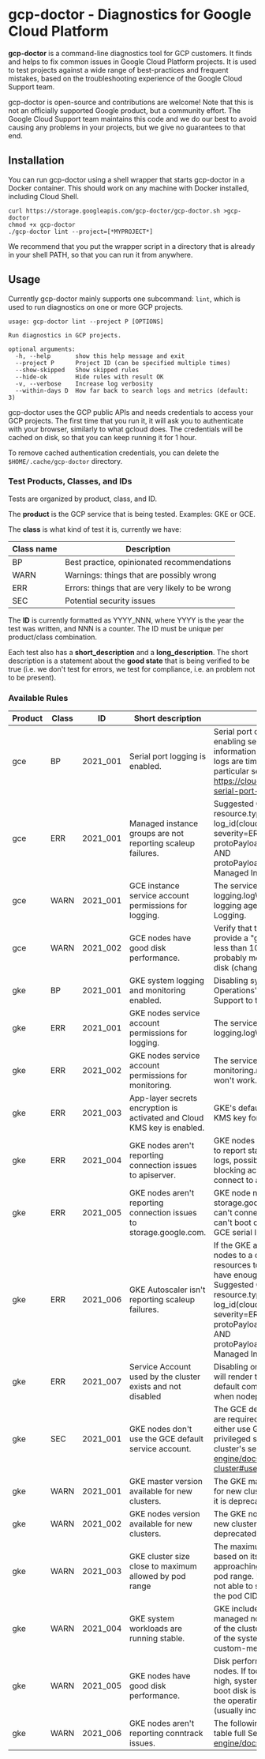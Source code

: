 # gcp-doctor - Diagnostics for Google Cloud Platform

**gcp-doctor** is a command-line diagnostics tool for GCP customers. It finds
and helps to fix common issues in Google Cloud Platform projects. It is used to
test projects against a wide range of best-practices and frequent mistakes,
based on the troubleshooting experience of the Google Cloud Support team.

gcp-doctor is open-source and contributions are welcome! Note that this is not
an officially supported Google product, but a community effort. The Google Cloud
Support team maintains this code and we do our best to avoid causing any
problems in your projects, but we give no guarantees to that end.

## Installation

You can run gcp-doctor using a shell wrapper that starts gcp-doctor in a Docker
container. This should work on any machine with Docker installed, including
Cloud Shell.

```
curl https://storage.googleapis.com/gcp-doctor/gcp-doctor.sh >gcp-doctor
chmod +x gcp-doctor
./gcp-doctor lint --project=[*MYPROJECT*]
```

We recommend that you put the wrapper script in a directory that is already in
your shell PATH, so that you can run it from anywhere.

## Usage

Currently gcp-doctor mainly supports one subcommand: `lint`, which is used
to run diagnostics on one or more GCP projects.

```
usage: gcp-doctor lint --project P [OPTIONS]

Run diagnostics in GCP projects.

optional arguments:
  -h, --help       show this help message and exit
  --project P      Project ID (can be specified multiple times)
  --show-skipped   Show skipped rules
  --hide-ok        Hide rules with result OK
  -v, --verbose    Increase log verbosity
  --within-days D  How far back to search logs and metrics (default: 3)
```

gcp-doctor uses the GCP public APIs and needs credentials to access your GCP
projects. The first time that you run it, it will ask you to authenticate with
your browser, similarly to what gcloud does. The credentials will be cached on
disk, so that you can keep running it for 1 hour.

To remove cached authentication credentials, you can delete the
`$HOME/.cache/gcp-doctor` directory.

### Test Products, Classes, and IDs

Tests are organized by product, class, and ID.

The **product** is the GCP service that is being tested. Examples: GKE or GCE.

The **class** is what kind of test it is, currently we have:

Class name | Description
---------- | -----------------------------------------------
BP         | Best practice, opinionated recommendations
WARN       | Warnings: things that are possibly wrong
ERR        | Errors: things that are very likely to be wrong
SEC        | Potential security issues

The **ID** is currently formatted as YYYY_NNN, where YYYY is the year the test
was written, and NNN is a counter. The ID must be unique per product/class
combination.

Each test also has a **short_description** and a **long_description**. The short
description is a statement about the **good state** that is being verified to be
true (i.e. we don't test for errors, we test for compliance, i.e. an problem not
to be present).

### Available Rules

Product | Class | ID       | Short description                                            | Long description
------- | ----- | -------- | ------------------------------------------------------------ | --------------------
gce     | BP    | 2021_001 | Serial port logging is enabled.                              | Serial port output can be often useful for troubleshooting, and enabling serial logging makes sure that you don't lose the information when the VM is restarted. Additionally, serial port logs are timestamped, which is useful to determine when a particular serial output line was printed.  Reference:   https://cloud.google.com/compute/docs/instances/viewing-serial-port-output
gce     | ERR   | 2021_001 | Managed instance groups are not reporting scaleup failures.  | Suggested Cloud Logging query: resource.type="gce_instance" AND log_id(cloudaudit.googleapis.com/activity) AND severity=ERROR AND protoPayload.methodName="v1.compute.instances.insert" AND protoPayload.requestMetadata.callerSuppliedUserAgent="GCE Managed Instance Group"
gce     | WARN  | 2021_001 | GCE instance service account permissions for logging.        | The service account used by GCE instance should have the logging.logWriter permission, otherwise, if you install the logging agent, it won't be able to send the logs to Cloud Logging.
gce     | WARN  | 2021_002 | GCE nodes have good disk performance.                        | Verify that the persistent disks used by the GCE instances provide a "good" performance, where good is defined to be less than 100ms IO queue time. If it's more than that, it probably means that the instance would benefit from a faster disk (changing the type or making it larger).
gke     | BP    | 2021_001 | GKE system logging and monitoring enabled.                   | Disabling system logging and monitoring (aka "GKE Cloud Operations") severly impacts the ability of Google Cloud Support to troubleshoot any issues that you might have.
gke     | ERR   | 2021_001 | GKE nodes service account permissions for logging.           | The service account used by GKE nodes should have the logging.logWriter role, otherwise ingestion of logs won't work.
gke     | ERR   | 2021_002 | GKE nodes service account permissions for monitoring.        | The service account used by GKE nodes should have the monitoring.metricWriter role, otherwise ingestion of metrics won't work.
gke     | ERR   | 2021_003 | App-layer secrets encryption is activated and Cloud KMS key is enabled. | GKE's default service account cannot use a disabled Cloud KMS key for application-level secrets encryption.
gke     | ERR   | 2021_004 | GKE nodes aren't reporting connection issues to apiserver.   | GKE nodes need to connect to the control plane to register and to report status regularly. If connection errors are found in the logs, possibly there is a connectivity issue, like a firewall rule blocking access.  The following log line is searched: "Failed to connect to apiserver"
gke     | ERR   | 2021_005 | GKE nodes aren't reporting connection issues to storage.google.com. | GKE node need to download artifacts from storage.google.com:443 when booting. If a node reports that it can't connect to storage.google.com, it probably means that it can't boot correctly.  The following log line is searched in the GCE serial logs: "Failed to connect to storage.googleapis.com"
gke     | ERR   | 2021_006 | GKE Autoscaler isn't reporting scaleup failures.             | If the GKE autoscaler reported a problem when trying to add nodes to a cluster, it could mean that you don't have enough resources to accomodate for new nodes. E.g. you might not have enough free IP addresses in the GKE cluster network.  Suggested Cloud Logging query: resource.type="gce_instance" AND log_id(cloudaudit.googleapis.com/activity) AND severity=ERROR AND protoPayload.methodName="v1.compute.instances.insert" AND protoPayload.requestMetadata.callerSuppliedUserAgent="GCE Managed Instance Group for GKE"
gke     | ERR   | 2021_007 | Service Account used by the cluster exists and not disabled  | Disabling or deleting service account used by the nodepool will render this nodepool not functional. To fix - restore the default compute account or service account that was specified when nodepool was created.
gke     | SEC   | 2021_001 | GKE nodes don't use the GCE default service account.         | The GCE default service account has more permissions than are required to run your Kubernetes Engine cluster. You should either use GKE Workload Identity or create and use a minimally privileged service account.  Reference: Hardening your cluster's security   https://cloud.google.com/kubernetes-engine/docs/how-to/hardening-your-cluster#use_least_privilege_sa
gke     | WARN  | 2021_001 | GKE master version available for new clusters.               | The GKE master version should be a version that is available for new clusters. If a version is not available it could mean that it is deprecated, or possibly retired due to issues with it.
gke     | WARN  | 2021_002 | GKE nodes version available for new clusters.                | The GKE nodes version should be a version that is available for new clusters. If a version is not available it could mean that it is deprecated, or possibly retired due to issues with it.
gke     | WARN  | 2021_003 | GKE cluster size close to maximum allowed by pod range       | The maximum amount of nodes in a GKE cluster is limited based on its pod CIDR range. This test checks if the cluster is approaching the maximum amount of nodes allowed by the pod range. Users may end up blocked in production if they are not able to scale their cluster due to this hard limit imposed by the pod CIDR.
gke     | WARN  | 2021_004 | GKE system workloads are running stable.                     | GKE includes some system workloads running in the user-managed nodes which are essential for the correct operation of the cluster. We verify that restart count of containers in one of the system namespaces (kube-system, istio-system, custom-metrics) stayed stable in the last 24 hours.
gke     | WARN  | 2021_005 | GKE nodes have good disk performance.                        | Disk performance is essential for the proper operation of GKE nodes. If too much IO is done and the disk latency gets too high, system components can start to misbehave. Often the boot disk is a bottleneck because it is used for multiple things: the operating system, docker images, container filesystems (usually including /tmp, etc.), and EmptyDir volumes.
gke     | WARN  | 2021_006 | GKE nodes aren't reporting conntrack issues.                 | The following string was found in the serial logs: nf_conntrack: table full  See also: https://cloud.google.com/kubernetes-engine/docs/troubleshooting
